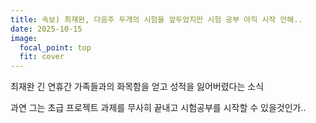 ```yaml
---
title: 속보) 최재완, 다음주 두개의 시험을 앞두었지만 시험 공부 아직 시작 안해..
date: 2025-10-15
image:
  focal_point: top
  fit: cover
---
```


최재완 긴 연휴간 가족들과의 화목함을 얻고 성적을 잃어버렸다는 소식
<!--more-->

과연 그는 초급 프로젝트 과제를 무사히 끝내고 시험공부를 시작할 수 있을것인가..
